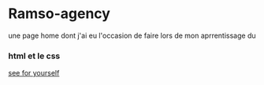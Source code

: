 # Ramso-agency
une page home dont j'ai eu l'occasion de faire lors de mon aprrentissage du 
### html et le css 
[see for yourself](https://rcolson243.github.io/Ramso-agency/.)
